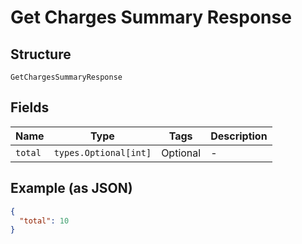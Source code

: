 
# Get Charges Summary Response

## Structure

`GetChargesSummaryResponse`

## Fields

| Name | Type | Tags | Description |
|  --- | --- | --- | --- |
| `total` | `types.Optional[int]` | Optional | - |

## Example (as JSON)

```json
{
  "total": 10
}
```

